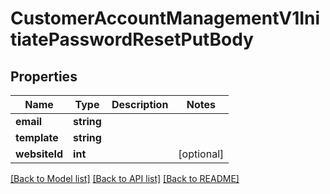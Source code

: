 # CustomerAccountManagementV1InitiatePasswordResetPutBody

## Properties
Name | Type | Description | Notes
------------ | ------------- | ------------- | -------------
**email** | **string** |  | 
**template** | **string** |  | 
**websiteId** | **int** |  | [optional] 

[[Back to Model list]](../README.md#documentation-for-models) [[Back to API list]](../README.md#documentation-for-api-endpoints) [[Back to README]](../README.md)


